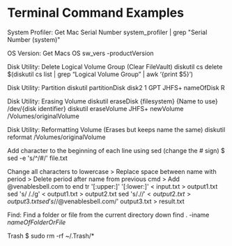 # Terminal Command Examples

System Profiler: Get Mac Serial Number
system_profiler | grep "Serial Number (system)"

OS Version: Get Macs OS
sw_vers -productVersion

Disk Utility: Delete Logical Volume Group (Clear FileVault)
diskutil cs delete $(diskutil cs list | grep “Logical Volume Group” | awk ‘{print $5}’)

Disk Utility: Partition
diskutil partitionDisk disk2 1 GPT JHFS+ nameOfDisk R

Disk Utility: Erasing Volume
diskutil eraseDisk {filesystem} {Name to use} /dev/{disk identifier}
diskutil eraseVolume JHFS+ newVolume /Volumes/originalVolume

Disk Utility: Reformatting Volume (Erases but keeps name the same)
diskutil reformat /Volumes/originalVolume

Add character to the beginning of each line using sed (change the # sign)
$ sed -e 's/^/#/' file.txt

Change all characters to lowercase > Replace space between name with period > Delete period after name from previous cmd > Add @venablesbell.com to end
tr '[:upper:]' '[:lower:]' < input.txt > output1.txt
sed 's/ /./g' < output1.txt > output2.txt
sed 's/.$//' < output2.txt > output3.txt
sed 's/$/@venablesbell.com/' output3.txt > result.txt

Find: Find a folder or file from the current directory down
find . -iname *nameOfFolderOrFile*

Trash
$ sudo rm -rf ~/.Trash/*
